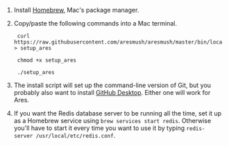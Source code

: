 1. Install [Homebrew](https://brew.sh/), Mac's package manager.

2. Copy/paste the following commands into a Mac terminal.

        curl https://raw.githubusercontent.com/aresmush/aresmush/master/bin/local_setup_mac > setup_ares
        
        chmod +x setup_ares
        
        ./setup_ares

3. The install script will set up the command-line version of Git, but you probably also want to install [GitHub Desktop](https://desktop.github.com/).  Either one will work for Ares.

4. If you want the Redis database server to be running all the time, set it up as a Homebrew service using `brew services start redis`.  Otherwise you'll have to start it every time you want to use it by typing `redis-server /usr/local/etc/redis.conf`.